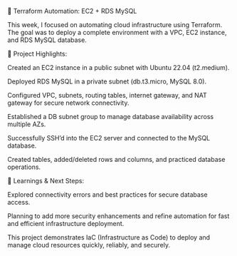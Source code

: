 🚀 Terraform Automation: EC2 + RDS MySQL

This week, I focused on automating cloud infrastructure using Terraform. The goal was to deploy a complete environment with a VPC, EC2 instance, and RDS MySQL database.

🔹 Project Highlights:

Created an EC2 instance in a public subnet with Ubuntu 22.04 (t2.medium).

Deployed RDS MySQL in a private subnet (db.t3.micro, MySQL 8.0).

Configured VPC, subnets, routing tables, internet gateway, and NAT gateway for secure network connectivity.

Established a DB subnet group to manage database availability across multiple AZs.

Successfully SSH’d into the EC2 server and connected to the MySQL database.

Created tables, added/deleted rows and columns, and practiced database operations.

🔹 Learnings & Next Steps:

Explored connectivity errors and best practices for secure database access.

Planning to add more security enhancements and refine automation for fast and efficient infrastructure deployment.

This project demonstrates IaC (Infrastructure as Code) to deploy and manage cloud resources quickly, reliably, and securely.
